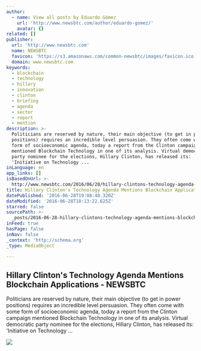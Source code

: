 ```yaml
---
author:
  - name: View all posts by Eduardo Gómez
    url: 'http://www.newsbtc.com/author/eduardo-gomez/'
    avatar: {}
related: []
publisher:
  url: 'http://www.newsbtc.com'
  name: NEWSBTC
  favicon: 'https://s3.amazonaws.com/common-newsbtc/images/favicon.ico'
  domain: www.newsbtc.com
keywords:
  - blockchain
  - technology
  - hillary
  - innovation
  - clinton
  - briefing
  - agenda
  - sector
  - report
  - mention
description: >-
  Politicians are reserved by nature, their main objective (to get in power
  positions) requires an incredible level persuasion. They often come with some
  form of socioeconomic agenda, today a report from the Clinton campaign
  mentioned Blockchain Technology in one of its analysis. Virtual democratic
  party nominee for the elections, Hillary Clinton, has released its:
  'Initiative on Technology ...
inLanguage: en
app_links: []
isBasedOnUrl: >-
  http://www.newsbtc.com/2016/06/28/hillary-clintons-technology-agenda-mentions-blockchain-applications/
title: Hillary Clinton's Technology Agenda Mentions Blockchain Applications - NEWSBTC
datePublished: '2016-06-28T19:08:48.320Z'
dateModified: '2016-06-28T18:13:22.625Z'
starred: false
sourcePath: >-
  _posts/2016-06-28-hillary-clintons-technology-agenda-mentions-blockchain-appl.md
inFeed: true
hasPage: false
inNav: false
_context: 'http://schema.org'
_type: MediaObject

---
```

<article style=""><h1>Hillary Clinton's Technology Agenda Mentions Blockchain Applications - NEWSBTC</h1><p>Politicians are reserved by nature, their main objective (to get in power positions) requires an incredible level persuasion. They often come with some form of socioeconomic agenda, today a report from the Clinton campaign mentioned Blockchain Technology in one of its analysis. Virtual democratic party nominee for the elections, Hillary Clinton, has released its: 'Initiative on Technology ...</p><img src="http://s3.amazonaws.com/main-newsbtc-images/2016/06/28183017/hrceconspeech-cover-photo.original-1.jpg" /></article>